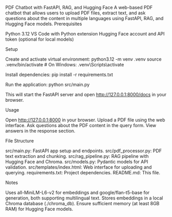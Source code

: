 PDF Chatbot with FastAPI, RAG, and Hugging Face
A web-based PDF chatbot that allows users to upload PDF files, extract text, and ask questions about the content in multiple languages using FastAPI, RAG, and Hugging Face models.
Prerequisites

Python 3.12
VS Code with Python extension
Hugging Face account and API token (optional for local models)

Setup

Create and activate virtual environment:
python3.12 -m venv .venv
source .venv/bin/activate  # On Windows: .venv\Scripts\activate


Install dependencies:
pip install -r requirements.txt


Run the application:
python src/main.py

This will start the FastAPI server and open http://127.0.0.1:8000/docs in your browser.


Usage

Open http://127.0.0.1:8000 in your browser.
Upload a PDF file using the web interface.
Ask questions about the PDF content in the query form.
View answers in the response section.

File Structure

src/main.py: FastAPI app setup and endpoints.
src/pdf_processor.py: PDF text extraction and chunking.
src/rag_pipeline.py: RAG pipeline with Hugging Face and Chroma.
src/models.py: Pydantic models for API validation.
src/templates/index.html: Web interface for uploading and querying.
requirements.txt: Project dependencies.
README.md: This file.

Notes

Uses all-MiniLM-L6-v2 for embeddings and google/flan-t5-base for generation, both supporting multilingual text.
Stores embeddings in a local Chroma database (./chroma_db).
Ensure sufficient memory (at least 8GB RAM) for Hugging Face models.
